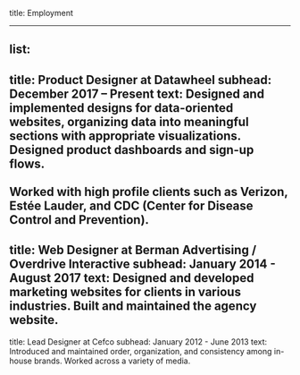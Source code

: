 title: Employment

----

list:
-
  title: Product Designer at Datawheel
  subhead: December 2017 – Present
  text: Designed and implemented designs for data-oriented websites, organizing data into meaningful sections with appropriate visualizations. Designed product dashboards and sign-up flows.<br/><br/>Worked with high profile clients such as Verizon, Estée Lauder, and CDC (Center for Disease Control and Prevention).
-
  title: Web Designer at Berman Advertising / Overdrive Interactive
  subhead: January 2014 - August 2017
  text: Designed and developed marketing websites for clients in various industries. Built and maintained the agency website. <!--Designed logos, Keynote templates, email signatures, and email templates.-->
-
  title: Lead Designer at Cefco
  subhead: January 2012 - June 2013
  text: Introduced and maintained order, organization, and consistency among in-house brands. Worked across a variety of media. <!--Designed flyers and catalogs, photographed and edited products.-->
